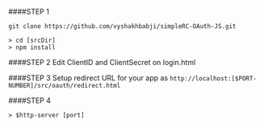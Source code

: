 ####STEP 1

```ssh
git clone https://github.com/vyshakhbabji/simpleRC-OAuth-JS.git

> cd [srcDir] 
> npm install
```

####STEP 2
Edit ClientID and ClientSecret on login.html

####STEP 3
Setup redirect URL for your app as `http://localhost:[$PORT-NUMBER]/src/oauth/redirect.html`

####STEP 4
```ssh
> $http-server [port]
```